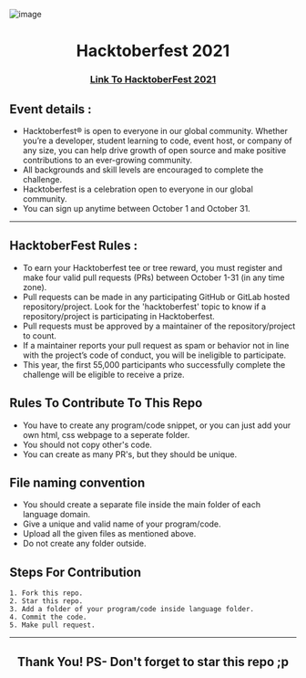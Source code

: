 ![image](https://camo.githubusercontent.com/5a8d352f17e028b08d7afe24eeb3293740bf399826ee1e3726dbae93d685c2b7/68747470733a2f2f6861636b746f626572666573742e6469676974616c6f6365616e2e636f6d2f5f6e7578742f696d672f6c6f676f2d6861636b746f626572666573742d66756c6c2e663432653362312e737667)

<h1 align="center"> Hacktoberfest 2021 </h1>

<h3 align="center">
    <a href="https://hacktoberfest.digitalocean.com/">
        Link To HacktoberFest 2021
    </a>
</h3>

## Event details :

- Hacktoberfest® is open to everyone in our global community. Whether you’re a developer, student learning to code, event host, or company of any size, you can help drive growth of open source and make positive contributions to an ever-growing community. 
- All backgrounds and skill levels are encouraged to complete the challenge.
- Hacktoberfest is a celebration open to everyone in our global community.
- You can sign up anytime between October 1 and October 31.

---

## HacktoberFest Rules :

- To earn your Hacktoberfest tee or tree reward, you must register and make four valid pull requests (PRs) between October 1-31 (in any time zone). 
- Pull requests can be made in any participating GitHub or GitLab hosted repository/project. Look for the 'hacktoberfest' topic to know if a repository/project is participating in Hacktoberfest. 
- Pull requests must be approved by a maintainer of the repository/project to count. 
- If a maintainer reports your pull request as spam or behavior not in line with the project’s code of conduct, you will be ineligible to participate. 
- This year, the first 55,000 participants who successfully complete the challenge will be eligible to receive a prize.


## Rules To Contribute To This Repo

-   You have to create any program/code snippet, or you can just add your own html, css webpage to a seperate folder.
-   You should not copy other's code.
-   You can create as many PR's, but they should be unique.

## File naming convention

 - You should create a separate file inside the main folder of each language domain.
 - Give a unique and valid name of your program/code.
 - Upload all the given files as mentioned above.
 - Do not create any folder outside.
     

## Steps For Contribution

    1. Fork this repo.
    2. Star this repo.
    3. Add a folder of your program/code inside language folder.
    4. Commit the code.
    5. Make pull request.
    
***

<h2 align="center">
    <p>
        Thank You! 
        PS- Don't forget to star this repo ;p
    </p>
</h2>


    
